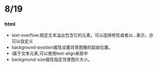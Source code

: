 # 8/19

### html

- text-overflow:规定文本溢出包含它的元素，可以选择修剪或者以...表示，亦可以自定义
- background-position属性设置背景图像的起始位置。
- i属于文本元素,可以使用text-align来居中
- background-size属性指定背景图片大小。